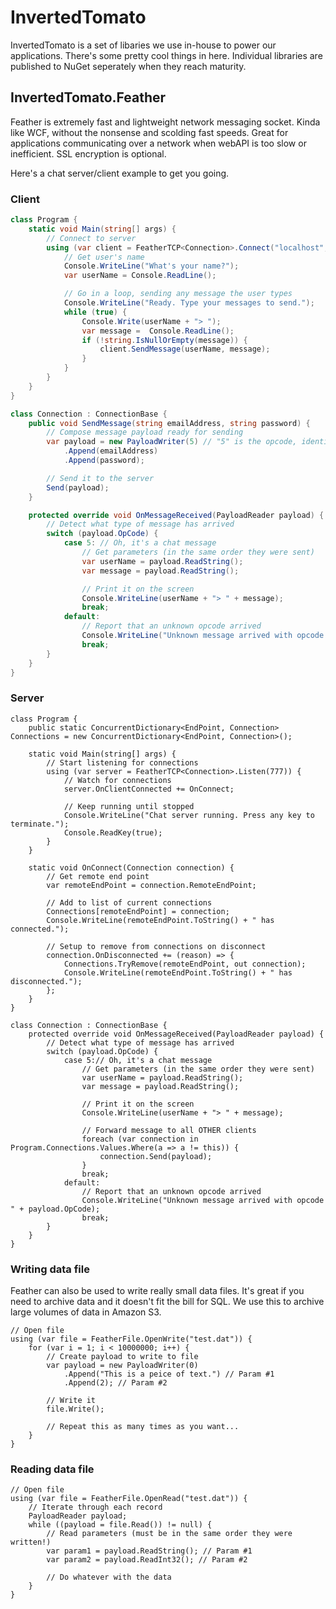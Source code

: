 # InvertedTomato
InvertedTomato is a set of libaries we use in-house to power our applications. There's some pretty cool things in here. Individual libraries are published to NuGet seperately when they reach maturity.

## InvertedTomato.Feather
Feather is extremely fast and lightweight network messaging socket. Kinda like WCF, without the nonsense and scolding fast speeds. Great for applications communicating over a network when webAPI is too slow or inefficient. SSL encryption is optional.

Here's a chat server/client example to get you going.

### Client
```C#
class Program {
    static void Main(string[] args) {
        // Connect to server
        using (var client = FeatherTCP<Connection>.Connect("localhost", 777)) {
            // Get user's name
            Console.WriteLine("What's your name?");
            var userName = Console.ReadLine();

            // Go in a loop, sending any message the user types
            Console.WriteLine("Ready. Type your messages to send.");
            while (true) {
                Console.Write(userName + "> ");
                var message =  Console.ReadLine();
                if (!string.IsNullOrEmpty(message)) {
                    client.SendMessage(userName, message);
                }
            }
        }
    }
}

class Connection : ConnectionBase {
    public void SendMessage(string emailAddress, string password) {
        // Compose message payload ready for sending
        var payload = new PayloadWriter(5) // "5" is the opcode, identifying what type of message we're sending
            .Append(emailAddress)
            .Append(password);

        // Send it to the server
        Send(payload);
    }

    protected override void OnMessageReceived(PayloadReader payload) {
        // Detect what type of message has arrived
        switch (payload.OpCode) {
            case 5: // Oh, it's a chat message
                // Get parameters (in the same order they were sent)
                var userName = payload.ReadString();
                var message = payload.ReadString();

                // Print it on the screen
                Console.WriteLine(userName + "> " + message);
                break;
            default:
                // Report that an unknown opcode arrived
                Console.WriteLine("Unknown message arrived with opcode " + payload.OpCode);
                break;
        }
    }
}
```

### Server
```
class Program {
    public static ConcurrentDictionary<EndPoint, Connection> Connections = new ConcurrentDictionary<EndPoint, Connection>();

    static void Main(string[] args) {
        // Start listening for connections
        using (var server = FeatherTCP<Connection>.Listen(777)) {
            // Watch for connections
            server.OnClientConnected += OnConnect;

            // Keep running until stopped
            Console.WriteLine("Chat server running. Press any key to terminate.");
            Console.ReadKey(true);
        }
    }

    static void OnConnect(Connection connection) {
        // Get remote end point
        var remoteEndPoint = connection.RemoteEndPoint;

        // Add to list of current connections
        Connections[remoteEndPoint] = connection;
        Console.WriteLine(remoteEndPoint.ToString() + " has connected.");

        // Setup to remove from connections on disconnect
        connection.OnDisconnected += (reason) => {
            Connections.TryRemove(remoteEndPoint, out connection);
            Console.WriteLine(remoteEndPoint.ToString() + " has disconnected.");
        };
    }
}

class Connection : ConnectionBase {
    protected override void OnMessageReceived(PayloadReader payload) {
        // Detect what type of message has arrived
        switch (payload.OpCode) {
            case 5:// Oh, it's a chat message
                // Get parameters (in the same order they were sent)
                var userName = payload.ReadString();
                var message = payload.ReadString();

                // Print it on the screen
                Console.WriteLine(userName + "> " + message);

                // Forward message to all OTHER clients
                foreach (var connection in Program.Connections.Values.Where(a => a != this)) {
                    connection.Send(payload);
                }
                break;
            default:
                // Report that an unknown opcode arrived
                Console.WriteLine("Unknown message arrived with opcode " + payload.OpCode);
                break;
        }
    }
}
```


### Writing data file
Feather can also be used to write really small data files. It's great if you need to archive data and it doesn't fit the bill for SQL. We use this to archive large volumes of data in Amazon S3.
```
// Open file
using (var file = FeatherFile.OpenWrite("test.dat")) {
	for (var i = 1; i < 10000000; i++) {
		// Create payload to write to file
		var payload = new PayloadWriter(0)
			.Append("This is a peice of text.") // Param #1
			.Append(2); // Param #2

		// Write it
		file.Write();

		// Repeat this as many times as you want...
	}
}
```

### Reading data file
```
// Open file
using (var file = FeatherFile.OpenRead("test.dat")) {
	// Iterate through each record
    PayloadReader payload;
    while ((payload = file.Read()) != null) {
        // Read parameters (must be in the same order they were written!)
		var param1 = payload.ReadString(); // Param #1
        var param2 = payload.ReadInt32(); // Param #2

		// Do whatever with the data
    }
}
```